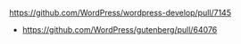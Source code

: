 https://github.com/WordPress/wordpress-develop/pull/7145

* https://github.com/WordPress/gutenberg/pull/64076
